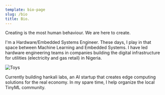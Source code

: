```yaml
---
template: bio-page
slug: /bio
title: Bio.
---
```


Creating is the most human behaviour. We are here to create.

I'm a Hardware/Embedded Systems Engineer. These days, I play in that space between Machine Learning and Embedded Systems. I have led hardware engineering teams in companies building the digital infrastructure for utilities (electricity and gas retail) in Nigeria. 

![Toys](/assets/vanessa-bucceri-gdirwiyama8-unsplash.jpg "Toys")

Currently building hankali labs, an AI startup that creates edge computing solutions for the real economy. In my spare time, I help organize the local TinyML community. 






